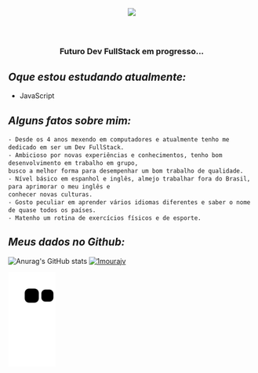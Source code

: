 <div id="header" align="center">
  <img src="https://media.giphy.com/media/2zeji2UedvZzvIZ45N/giphy.gif" width="600"/>
</div>

<h3 align="center">  <br>

Futuro Dev FullStack em progresso... 
<br>

</h3> 

## _Oque estou estudando atualmente:_

  - JavaScript

## _Alguns fatos sobre mim:_

```
- Desde os 4 anos mexendo em computadores e atualmente tenho me dedicado em ser um Dev FullStack.
- Ambicioso por novas experiências e conhecimentos, tenho bom desenvolvimento em trabalho em grupo,
busco a melhor forma para desempenhar um bom trabalho de qualidade. 
- Nível básico em espanhol e inglês, almejo trabalhar fora do Brasil, para aprimorar o meu inglês e
conhecer novas culturas.
- Gosto peculiar em aprender vários idiomas diferentes e saber o nome de quase todos os países.
- Matenho um rotina de exercícios físicos e de esporte.
```

## _Meus dados no Github:_

<!-- <span style="height ">
![Anurag's GitHub stats](https://github-readme-stats.vercel.app/api?username=1mourajv&show_icons=true&theme=tokyonight)
</span> -->

![Anurag's GitHub stats](https://github-readme-stats.vercel.app/api?username=1mourajv&show_icons=true&theme=tokyonight)
[![1mourajv](https://github-readme-stats.vercel.app/api/top-langs/?username=1mourajv&hide=html&layout=compact=true&theme=tokyonight)](https://github.com/1mourajv/)
<!-- ![Top Langs](https://github-readme-stats.vercel.app/api/top-langs/?username=1mourajv&layout=compact&theme=tokyonight) -->
![Snake animation](https://github.com/1mourajv/1mourajv/blob/output/github-contribution-grid-snake.svg)
